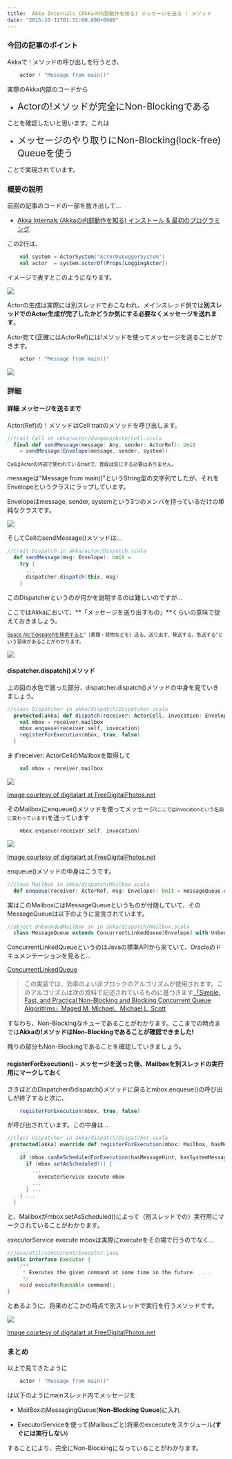```yaml
---
title: 	Akka Internals (Akkaの内部動作を知る) メッセージを送る ! メソッド
date: "2015-10-11T01:31:00.000+0900"
---
```


### 今回の記事のポイント

Akkaで ! メソッドの呼び出しを行うとき、

```scala
    actor ! "Message from main()"
```

実際のAkka内部のコードから

* <span style="font-size: 150%">Actorの!メソッドが完全にNon-Blockingである </span>

ことを確認したいと思います。これは

* <span style="font-size: 150%">メッセージのやり取りにNon-Blocking(lock-free) Queueを使う</span>

ことで実現されています。

### 概要の説明

前回の記事のコードの一部を抜き出して…

- [Akka Internals (Akkaの内部動作を知る) インストール & 最初のプログラミング](../20151006)

この2行は、

```scala
    val system = ActorSystem("ActorDebuggerSystem")
    val actor  = system.actorOf(Props[LoggingActor])
```

イメージで表すとこのようになります。

![](/images/20151011/20151011184430.png)

Actorの生成は実際には別スレッドでおこなわれ、メインスレッド側では**別スレッドでのActor生成が完了したかどうか気にする必要なくメッセージを送れます**。

Actor宛て(正確にはActorRef)には!メソッドを使ってメッセージを送ることができます。

```scala
    actor ! "Message from main()"
```
![](/images/20151011/20151011214317.png)

### 詳細

#### 詳細 メッセージを送るまで
Actor(Ref)の！メソッドはCell traitのメソッドを呼び出します。

```scala
//trait Cell in akka/actor/dungeon/ActorCell.scala
  final def sendMessage(message: Any, sender: ActorRef): Unit
    = sendMessage(Envelope(message, sender, system))
```

<span style="font-size: 80%">CellはActorの内部で使われているtraitで、普段は気にする必要はありません。</span>

messageは"Message from main()"というString型の文字列でしたが、それをEnvelopeというクラスにラップしています。

Envelopeはmessage, sender, systemという3つのメンバを持っているだけの単純なクラスです。

![](/images/20151011/20151011213938.png)

そしてCellのsendMessage()メソッドは…

```scala
//trait Dispatch in akka/actor/Dispatch.scala
  def sendMessage(msg: Envelope): Unit =
    try {
      ...
      dispatcher.dispatch(this, msg)
    } 
```

このDispatcherというのが何かを説明するのは難しいのですが…

ここではAkkaにおいて、**「メッセージを送り出すもの」**くらいの意味で捉えておきましょう。

<span style="font-size: 80%">[Space Alcでdispatchを検索すると](http://eow.alc.co.jp/search?q=dispatch&ref=sa)"〔書類・荷物などを〕送る、送り出す、発送する、急送する"という意味があることがわかります。</span>

![](/images/20151011/20151011214842.png)

#### dispatcher.dispatch()メソッド

上の図の水色で囲った部分、dispatcher.dispatch()メソッドの中身を見ていきましょう。

```scala
//class Dispatcher in akka/dispatch/Dispatcher.scala
  protected[akka] def dispatch(receiver: ActorCell, invocation: Envelope): Unit = {
    val mbox = receiver.mailbox
    mbox.enqueue(receiver.self, invocation)
    registerForExecution(mbox, true, false)
  }
```

まずreceiver: ActorCellのMailboxを取得して

```scala
    val mbox = receiver.mailbox
```

![](/images/20151011/20151011214916.png)

[Image courtesy of digitalart at FreeDigitalPhotos.net](http://www.freedigitalphotos.net/images/Other_government_and_g317-Mail_Box_p41764.html)


そのMailboxにenqueue()メソッドを使ってメッセージ<span style="font-size: 80%">(ここではinvocationという名前に変わっています)</span>を送っています

```scala
    mbox.enqueue(receiver.self, invocation)
```

![](/images/20151011/20151011215122.png)

[Image courtesy of digitalart at FreeDigitalPhotos.net](http://www.freedigitalphotos.net/images/Other_government_and_g317-Mail_Box_p41764.html)

enqueue()メソッドの中身はこうです。

```scala
//class Mailbox in akka/dispatch/Mailbox.scala
  def enqueue(receiver: ActorRef, msg: Envelope): Unit = messageQueue.enqueue(receiver, msg)
```

実はこのMailboxにはMessageQueueというものが付随していて、そのMessageQueueは以下のように宣言されています。

```scala
//object UnboundedMailbox in in akka/dispatch/Mailbox.scala
  class MessageQueue extends ConcurrentLinkedQueue[Envelope] with UnboundedQueueBasedMessageQueue { ... }
```

ConcurrentLinkedQueueというのはJavaの標準APIから来ていて、Oracleのドキュメンテーションを見ると…

[ConcurrentLinkedQueue](http://docs.oracle.com/javase/jp/8/api/java/util/concurrent/ConcurrentLinkedQueue.html)

>この実装では、効率のよい非ブロックのアルゴリズムが使用されます。このアルゴリズムは次の資料で記述されているものに基づきます[「Simple, Fast, and Practical Non-Blocking and Blocking Concurrent Queue Algorithms」Maged M. Michael、Michael L. Scott](http://www.cs.rochester.edu/~scott/papers/1996_PODC_queues.pdf)

すなわち、Non-Blockingなキューであることがわかります。ここまでの時点までは**Akkaの!メソッドはNon-Blockingであることが確認できました!**

残りの部分もNon-Blockingであることを確認していきましょう。

#### registerForExecution() - メッセージを送った後、Mailboxを別スレッドの実行用にマークしておく

さきほどのDispatcherのdispatch()メソッドに戻るとmbox.enqueue()の呼び出しが終了すると次に、

```scala
    registerForExecution(mbox, true, false)
```

が呼び出されています。この中身は…

```scala
//class Dispatcher in akka/dispatch/Dispatcher.scala
 protected[akka] override def registerForExecution(mbox: Mailbox, hasMessageHint: Boolean, hasSystemMessageHint: Boolean): Boolean = {
    ...
    if (mbox.canBeScheduledForExecution(hasMessageHint, hasSystemMessageHint)) { 
      if (mbox.setAsScheduled()) {
        ...
          executorService execute mbox
        ...
      } ...
    } ...
  }

```
  
と、Mailboxがmbox.setAsScheduled()によって（別スレッドでの）実行用にマークされていることがわかります。

executorService execute mboxは実際にexecuteをその場で行うのでなく…

  
```java
//java/util/concurrent/Executor.java
public interface Executor {
    /**
     * Executes the given command at some time in the future.  ...
     */
    void execute(Runnable command);
}
```

とあるように、将来のどこかの時点で別スレッドで実行を行うメソッドです。

![](/images/20151011/20151011184600.png)

[Image courtesy of digitalart at FreeDigitalPhotos.net](http://www.freedigitalphotos.net/images/Other_government_and_g317-Mail_Box_p41764.html)

### まとめ

以上で見てきたように

```scala
    actor ! "Message from main()"
```

は以下のようにmainスレッド内でメッセージを

* MailBoxのMessagingQueue(**Non-Blocking Queue**)に入れ

* ExecutorServiceを使って(Mailboxごと)将来のexcecuteをスケジュール(**すぐには実行しない**)

することにより、完全にNon-Blockingになっていることがわかります。
